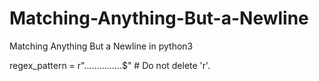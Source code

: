 # Matching-Anything-But-a-Newline
Matching Anything But a Newline in python3







regex_pattern = r"...\....\....\....$"	# Do not delete 'r'.
